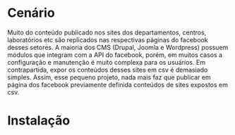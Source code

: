 # Cenário

Muito do conteúdo publicado nos sites dos departamentos, centros, laboratórios etc 
são replicados nas respectivas páginas do facebook desses setores. A maioria dos CMS (Drupal, Joomla e Wordpress) 
possuem módulos que integram com a API do facebook, porém, em muitos casos a configuração e manutenção
é muito complexa para os usuários. Em contrapartida, expor os conteúdos desses sites em csv é demasiado
simples. Assim, esse pequeno projeto, nada mais faz que publicar em página dos facebook previamente definida 
conteúdos de sites expostos em csv. 

# Instalação


